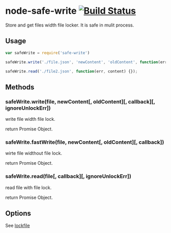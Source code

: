 node-safe-write  [![Build Status](https://travis-ci.org/Bacra/node-safe-write.svg?branch=master)](https://travis-ci.org/Bacra/node-safe-write)
==================

Store and get files width file locker. It is safe in mulit process.

## Usage

```javascript
var safeWrite = require('safe-write')

safeWrite.write('./file.json', 'newContent', 'oldContent', function(err) {});

safeWrite.read('./file2.json', function(err, content) {});
```

## Methods

### safeWrite.write(file, newContent[, oldContent][, callback][, ignoreUnlockErr])

write file width file lock.

return Promise Object.

### safeWrite.fastWrite(file, newContent[, oldContent][, callback])

wirte file widthout file lock.

return Promise Object.

### safeWrite.read(file[, callback][, ignoreUnlockErr])

read file with file lock.

return Promise Object.

## Options

See [lockfile](https://github.com/npm/lockfile#options)
